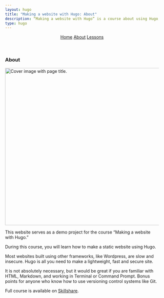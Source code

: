 ```yaml
---
layout: hugo
title: "Making a website with Hugo: About"
description: “Making a website with Hugo” is a course about using Hugo, a static site generator written in Go, for making a lightweight, fast and secure website.
type: hugo
---
```


<header>
  <nav aria-label="Course">
    <a href="/side-projects/hugo/">Home</a>
    <a class="active" href="/side-projects/hugo/about/">About</a>
    <a href="/side-projects/hugo/lessons/">Lessons</a>
  </nav>
</header>
<section>
  <article>
    <h1>About</h1>
    <p><img src="/gfx/jpg/making-a-website-with-hugo-cover.jpg" alt="Cover image with page title." width="824" height="515"></p>
    <p>This website serves as a demo project for the course “Making a website with Hugo.”</p>
    <p>During this course, you will learn how to make a static website using Hugo.</p>
    <p>Most websites built using other frameworks, like Wordpress, are slow and insecure. Hugo is all you need to make a lightweight, fast and secure site.</p>
    <p>It is not absolutely necessary, but it would be great if you are familiar with HTML, Markdown, and working in Terminal or Command Prompt. Bonus points for anyone who know how to use versioning control systems like Git.</p>
    <p>Full course is available on
      <a href="https://www.skillshare.com/site/join?teacherRef=142704&amp;via=teacher-referral&amp;utm_campaign=teacher-referral&amp;utm_source=ShortUrl&amp;utm_medium=teacher-referral&amp;t=Making-a-website-with-Hugo&amp;sku=1694766489">Skillshare</a>.
    </p>
  </article>
</section>
